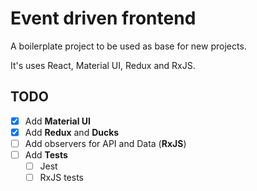 # Event driven frontend

A boilerplate project to be used as base for new projects.

It's uses React, Material UI, Redux and RxJS.

## TODO

- [x] Add **Material UI**
- [x] Add **Redux** and **Ducks**
- [ ] Add observers for API and Data (**RxJS**)
- [ ] Add **Tests**
  - [ ] Jest
  - [ ] RxJS tests